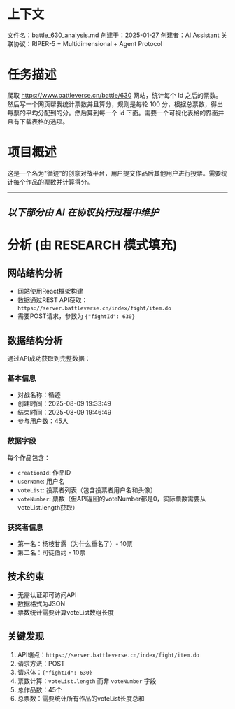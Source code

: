 # 上下文
文件名：battle_630_analysis.md
创建于：2025-01-27
创建者：AI Assistant
关联协议：RIPER-5 + Multidimensional + Agent Protocol 

# 任务描述
爬取 https://www.battleverse.cn/battle/630 网站，统计每个 Id 之后的票数。然后写一个网页帮我统计票数并且算分，规则是每轮 100 分，根据总票数，得出每票的平均分配到的分。然后算到每一个 id 下面。需要一个可视化表格的界面并且有下载表格的选项。

# 项目概述
这是一个名为"循迹"的创意对战平台，用户提交作品后其他用户进行投票。需要统计每个作品的票数并计算得分。

---
*以下部分由 AI 在协议执行过程中维护*
---

# 分析 (由 RESEARCH 模式填充)

## 网站结构分析
- 网站使用React框架构建
- 数据通过REST API获取：`https://server.battleverse.cn/index/fight/item.do`
- 需要POST请求，参数为 `{"fightId": 630}`

## 数据结构分析
通过API成功获取到完整数据：

### 基本信息
- 对战名称：循迹
- 创建时间：2025-08-09 19:33:49
- 结束时间：2025-08-09 19:46:49
- 参与用户数：45人

### 数据字段
每个作品包含：
- `creationId`: 作品ID
- `userName`: 用户名
- `voteList`: 投票者列表（包含投票者用户名和头像）
- `voteNumber`: 票数（但API返回的voteNumber都是0，实际票数需要从voteList.length获取）

### 获奖者信息
- 第一名：杨枝甘露（为什么重名了）- 10票
- 第二名：司徒伯约 - 10票

## 技术约束
- 无需认证即可访问API
- 数据格式为JSON
- 票数统计需要计算voteList数组长度

## 关键发现
1. API端点：`https://server.battleverse.cn/index/fight/item.do`
2. 请求方法：POST
3. 请求体：`{"fightId": 630}`
4. 票数计算：`voteList.length` 而非 `voteNumber` 字段
5. 总作品数：45个
6. 总票数：需要统计所有作品的voteList长度总和 